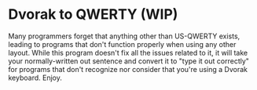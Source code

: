 # Dvorak to QWERTY (WIP)
Many programmers forget that anything other than US-QWERTY exists, leading to programs that don't function properly when using any other layout.
While this program doesn't fix all the issues related to it, it will take your normally-written out sentence and convert it to "type it out correctly" for
programs that don't recognize nor consider that you're using a Dvorak keyboard. Enjoy.
